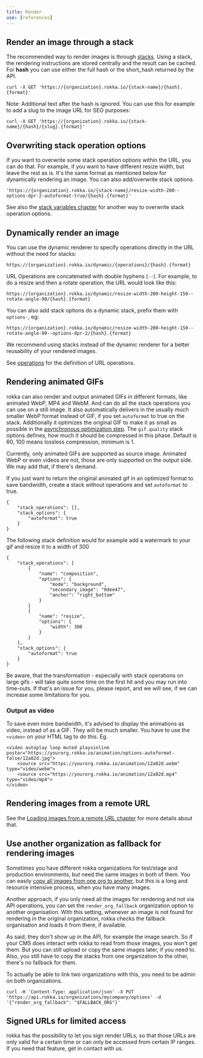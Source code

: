```yaml
---
title: Render
use: [references]
---
```


## Render an image through a stack

The recommended way to render images is through [stacks](stacks.html). Using a stack, the rendering
instructions are stored centrally and the result can be cached. 
For __hash__ you can use either the full hash or the short_hash returned by the API.

```language-bash
curl -X GET 'https://{organization}.rokka.io/{stack-name}/{hash}.{format}'
```

Note: Additional text after the hash is ignored. You can use this for example to add a
slug to the image URL for SEO purposes:

```language-bash
curl -X GET 'https://{organization}.rokka.io/{stack-name}/{hash}/{slug}.{format}'
```

## Overwriting stack operation options

If you want to overwrite some stack operation options within the URL, you can do that. For example, if you want to have different resize width, but leave the rest as is.
It's the same format as mentioned below for dynamically rendering an image. You can also add/overwrite stack options.

```language-bash
'https://{organization}.rokka.io/{stack-name}/resize-width-200--options-dpr-2-autoformat-true/{hash}.{format}'
```

See also the [stack variables chapter](/documentation/references/stacks.html#stack-variables) for another way to overwrite stack operation options.

## Dynamically render an image

You can use the dynamic renderer to specify operations directly in the URL without the need for stacks:

```language-bash
https://{organization}.rokka.io/dynamic/{operations}/{hash}.{format}
```

URL Operations are concatenated with double hyphens (`--`). For example, to do a resize and then a 
rotate operation, the URL would look like this:

```language-bash
https://{organization}.rokka.io/dynamic/resize-width-200-height-150--rotate-angle-90/{hash}.{format}
```

You can also add stack options do a dynamic stack, prefix them with `options-`, eg:

```language-bash
https://{organization}.rokka.io/dynamic/resize-width-200-height-150--rotate-angle-90--options-dpr-2/{hash}.{format}
```


We recommend using stacks instead of the dynamic renderer for a better reusability of your rendered images.

See [operations](../references/operations.html) for the definition of URL operations.

## Rendering animated GIFs

rokka can also render and output animated GIFs in different formats, like animated WebP, MP4 and WebM. 
And can do all the stack operations you can use on a still image. It also automatically delivers in the usually 
much smaller WebP format instead of GIF, if you set `autoformat` to true on the stack. Additionally it optimizes the original GIF to make
it as small as possible in the [asynchronous optimization step](./stacks.html#additional-image-optimizations). The `gif.quality` stack
options defines, how much it should be compressed in this phase. Default is 60, 100 means lossless compression, minimum is 1.

Currently, only animated GIFs are supported as source image. Animated WebP or even videos are not, those are only
supported on the output side. We may add that, if there's demand.

If you just want to return the original animated gif in an optimized format to save bandwidth, create a stack without
operations and set `autoformat` to true.

```language-javascript
{
    "stack_operations": [],
    "stack_options": {
        "autoformat": true
    }
}
```

The following stack definition would for example add a watermark to your gif and resize it to a width of 300
```language-javascript
{
    "stack_operations": [
        {
            "name": "composition",
            "options": {
                "mode": "background",
                "secondary_image": "0dee47",
                "anchor": "right_bottom"
            }
        }
        {
            "name": "resize",
            "options": {
                "width": 300
            }
        }
    ],
    "stack_options": {
        "autoformat": true
    }
}
```


Be aware, that the transformation - especially with stack operations on large gifs - will take quite some time on the first hit and you 
may run into time-outs. If that's an issue for you, please report, and we will see, if we can increase some limitations
for you. 

### Output as video
To save even more bandwidth, it's advised to display the animations as video, instead of as a GIF. They will be much smaller.
You have to use the `<video>` on your HTML tag to do this. Eg.

```language-html
<video autoplay loop muted playsinline poster="https://yourorg.rokka.io/animation/options-autoformat-false/12a82d.jpg">
    <source src="https://yourorg.rokka.io/animation/12a82d.webm" type="video/webm">
    <source src="https://yourorg.rokka.io/animation/12a82d.mp4" type="video/mp4">
</video>
```

## Rendering images from a remote URL

See the [Loading images from a remote URL chapter](./stacks.html#loading-images-from-a-remote-url) for more details about that.



## Use another organization as fallback for rendering images

Sometimes you have different rokka organizations for test/stage and production environments, but need the same images 
in both of them. You can easily [copy all images from one org to another](./source-images.html#copy-a-source-image-to-another-organization), 
but this is a long and resource intensive process, when you have many images. 

Another approach, if you only need all the images for rendering and not via API operations, you can set the `render_org_fallback` 
organization option to another organisation. With this setting, whenever an image is not found for rendering in the original
organization, rokka checks the fallback organisation and loads it from there, if available. 

As said, they don't show up in the API, for example the image search. So if your CMS does interact with rokka to read from
those images, you won't get them. But you can still upload or copy the same images later, if you need to.
Also, you still have to copy the stacks from one organization to the other, there's no fallback for them.

To actually be able to link two organizations with this, you need to be admin on both organizations.

```language-bash
curl -H 'Content-Type: application/json' -X PUT 'https://api.rokka.io/organizations/mycompany/options' -d '{"render_org_fallback": "$FALLBACK_ORG"}'
```


## Signed URLs for limited access

rokka has the possibility to let you sign render URLs, so that those URLs are only valid for a certain time or can only be accessed
from certain IP ranges. If you need that feature, get in contact with us.